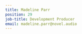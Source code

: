 ```yaml
---
title: Madeline Parr
position: 29
job-title: Development Producer
email: madeline.parr@novel.audio
---
```


